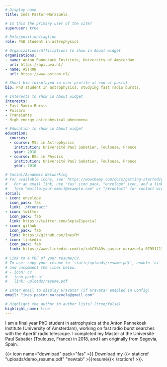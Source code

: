 ```yaml
---
# Display name
title: Inés Pastor-Marazuela

# Is this the primary user of the site?
superuser: true

# Role/position/tagline
role: PhD student in astrophysics

# Organizations/Affiliations to show in About widget
organizations:
- name: Anton Pannekoek Institute, University of Amsterdam
  url: https://api.uva.nl/
- name: ASTRON
  url: https://www.astron.nl/

# Short bio (displayed in user profile at end of posts)
bio: PhD student in astrophysics, studying fast radio bursts.

# Interests to show in About widget
interests:
- Fast Radio Bursts
- Pulsars
- Transients
- High energy astrophysical phenomena

# Education to show in About widget
education:
  courses:
  - course: MSc in Astrophysics
    institution: Université Paul Sabatier, Toulouse, France
    year: 2018
  - course: BSc in Physics
    institution: Université Paul Sabatier, Toulouse, France
    year: 2016

# Social/Academic Networking
# For available icons, see: https://wowchemy.com/docs/getting-started/page-builder/#icons
#   For an email link, use "fas" icon pack, "envelope" icon, and a link in the
#   form "mailto:your-email@example.com" or "/#contact" for contact widget.
social:
- icon: envelope
  icon_pack: fas
  link: '/#contact'
- icon: twitter
  icon_pack: fab
  link: https://twitter.com/SepiaEspacial
- icon: github
  icon_pack: fab
  link: https://github.com/InesPM
- icon: linkedin
  icon_pack: fab
  link: https://www.linkedin.com/in/in%C3%A9s-pastor-marazuela-07951113b/
  
# Link to a PDF of your resume/CV.
# To use: copy your resume to `static/uploads/resume.pdf`, enable `ai` icons in `params.toml`, 
# and uncomment the lines below.
# - icon: cv
#   icon_pack: ai
#   link: uploads/resume.pdf

# Enter email to display Gravatar (if Gravatar enabled in Config)
email: "ines.pastor.marazuela@gmail.com"

# Highlight the author in author lists? (true/false)
highlight_name: true
---
```


I am a final year PhD student in astrophysics at the Anton Pannekoek Institute (University of Amsterdam), working on fast radio burst searches with the Apertif radio telescope. I completed my Master at the Université Paul Sabatier (Toulouse, France) in 2018, and I am originally from Segovia, Spain.

{{< icon name="download" pack="fas" >}} Download my {{< staticref "uploads/demo_resume.pdf" "newtab" >}}resumé{{< /staticref >}}.
